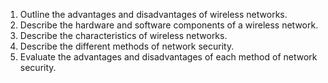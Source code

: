 1. Outline the advantages and disadvantages of wireless networks.
2. Describe the hardware and software components of a wireless network.
3. Describe the characteristics of wireless networks.
4. Describe the different methods of network security.
5. Evaluate the advantages and disadvantages of each method of network security.

